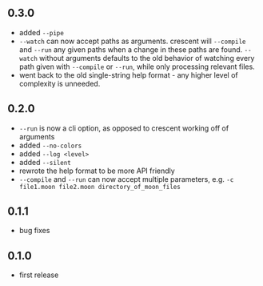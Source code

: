 ## 0.3.0
- added `--pipe`
- `--watch` can now accept paths as arguments. crescent will `--compile` and `--run` any given paths when a change in these paths are found. `--watch` without arguments defaults to the old behavior of watching every path given with `--compile` or `--run`, while only processing relevant files.
- went back to the old single-string help format - any higher level of complexity is unneeded.

## 0.2.0
- `--run` is now a cli option, as opposed to crescent working off of arguments
- added `--no-colors`
- added `--log <level>`
- added `--silent`
- rewrote the help format to be more API friendly
- `--compile` and `--run` can now accept multiple parameters, e.g. `-c file1.moon file2.moon directory_of_moon_files`

## 0.1.1
- bug fixes

## 0.1.0
- first release
